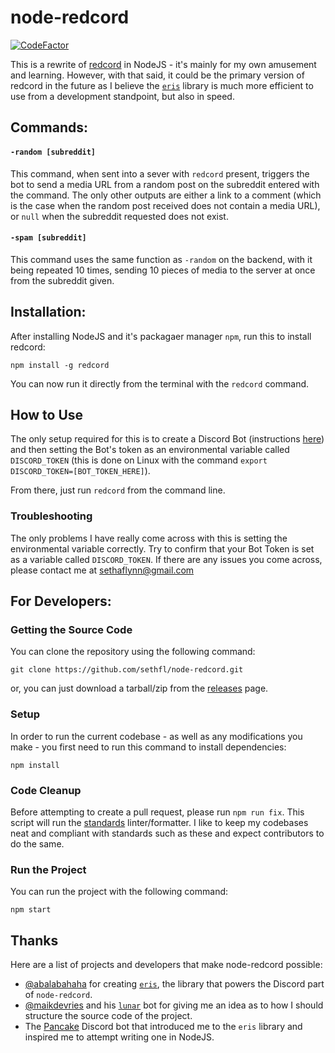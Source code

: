 # node-redcord

[![CodeFactor](https://www.codefactor.io/repository/github/sethfl/node-redcord/badge/main)](https://www.codefactor.io/repository/github/sethfl/node-redcord/overview/main)

This is a rewrite of [redcord](https://github.com/sethfl/redcord) in NodeJS - it's mainly for my own amusement and learning. However, with that said, it could be the primary version of redcord in the future as I believe the [`eris`](https://github.com/abalabahaha/eris) library is much more efficient to use from a development standpoint, but also in speed.

## Commands:

#### `-random [subreddit]`
This command, when sent into a sever with `redcord` present, triggers the bot to send a media URL from a random post on the subreddit entered with the command. The only other outputs are either a link to a comment (which is the case when the random post received does not contain a media URL), or `null` when the subreddit requested does not exist.

#### `-spam [subreddit]`
This command uses the same function as `-random` on the backend, with it being repeated 10 times, sending 10 pieces of media to the server at once from the subreddit given.

## Installation:
After installing NodeJS and it's packagaer manager `npm`, run this to install redcord:

`npm install -g redcord`

You can now run it directly from the terminal with the `redcord` command.


## How to Use

The only setup required for this is to create a Discord Bot (instructions [here](https://discordpy.readthedocs.io/en/latest/discord.html)) and then setting the Bot's token as an environmental variable called `DISCORD_TOKEN` (this is done on Linux with the command `export DISCORD_TOKEN=[BOT_TOKEN_HERE]`).

From there, just run `redcord` from the command line.

### Troubleshooting

The only problems I have really come across with this is setting the environmental variable correctly. Try to confirm that your Bot Token is set as a variable called `DISCORD_TOKEN`. If there are any issues you come across, please contact me at sethaflynn@gmail.com

## For Developers:

### Getting the Source Code
You can clone the repository using the following command:

`git clone https://github.com/sethfl/node-redcord.git`

or, you can just download a tarball/zip from the [releases](https://github.com/sethfl/node-redcord/releases) page. 

### Setup
In order to run the current codebase - as well as any modifications you make - you first need to run this command to install dependencies:

`npm install`

### Code Cleanup
Before attempting to create a pull request, please run `npm run fix`. This script will run the [standards](https://standardjs.com/) linter/formatter. I like to keep my codebases neat and compliant with standards such as these and expect contributors to do the same.

### Run the Project
You can run the project with the following command:

`npm start`

## Thanks
Here are a list of projects and developers that make node-redcord possible:

* [@abalabahaha](https://github.com/abalabahaha) for creating [`eris`](https://github.com/abalabahaha/eris), the library that powers the Discord part of `node-redcord`.
* [@maikdevries](https://github.com/maikdevries) and his [`lunar`](https://github.com/maikdevries/Lunar) bot for giving me an idea as to how I should structure the source code of the project.
* The [Pancake](https://pancake.gg/) Discord bot that introduced me to the `eris` library and inspired me to attempt writing one in NodeJS.
